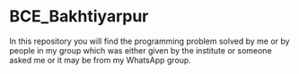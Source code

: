 # BCE_Bakhtiyarpur

In this repository you will find the programming problem solved by me or by people in my group which was either given by the institute or someone asked me or it may be from my WhatsApp group.
